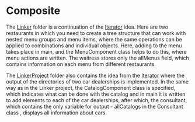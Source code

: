 # Composite

The [Linker](https://github.com/Glevelll/Design-Patterns/tree/main/PatternComposite/Linker) folder is a continuation of the [Iterator](https://github.com/Glevelll/Design-Patterns/tree/main/PatternIterator) idea. Here are two restaurants in which you need to create a tree structure that can work with nested menu groups and menu items, where the same operations can be applied to combinations and individual objects. Here, adding to the menu takes place in main, and the MenuComponent class helps to do this, where menu actions are written. The waitress stores only the allMenus field, which contains information on each menu from different restaurants.

The [LinkerProject](https://github.com/Glevelll/Design-Patterns/tree/main/PatternComposite/LinkerProject) folder also contains the idea from the [Iterator](https://github.com/Glevelll/Design-Patterns/tree/main/PatternIterator) where the output of the directories of two car dealerships is implemented. In the same way as in the Linker project, the CatalogComponent class is specified, which indicates what can be done with the catalog and in main it is written to add elements to each of the car dealerships, after which, the consultant, which contains the only variable for output - allCatalogs in the Consultant class , displays all information about cars.

